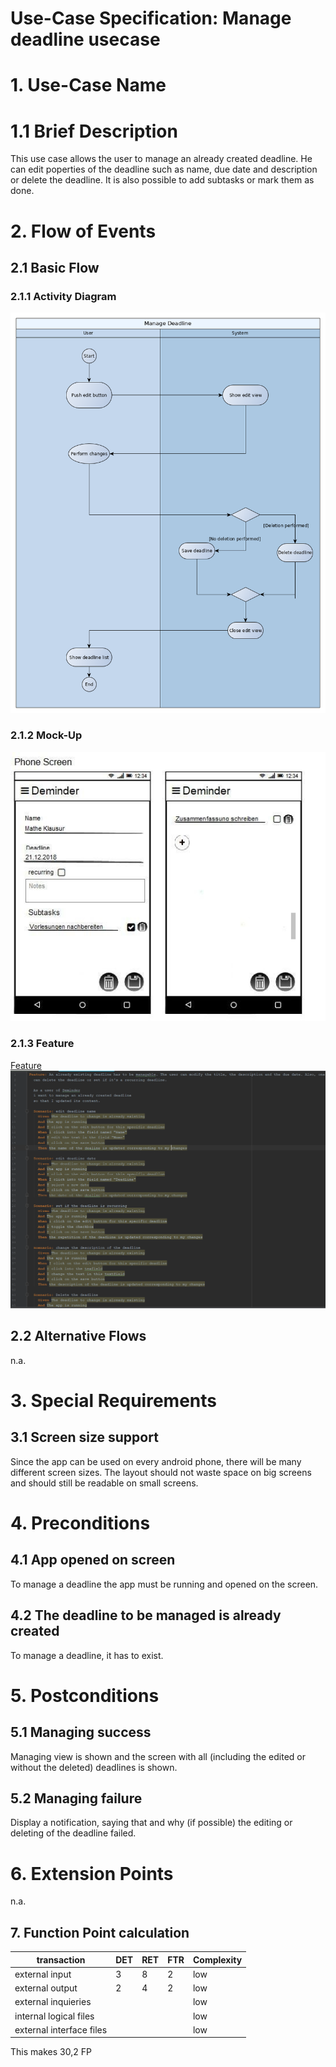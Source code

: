 # Use-Case Specification: Manage deadline usecase

# 1. Use-Case Name

# 1.1 Brief Description

This use case allows the user to manage an already created deadline. He can edit poperties of the deadline such as name, due date and description or delete the deadline. It is also possible to add subtasks or mark them as done. 

# 2. Flow of Events

## 2.1 Basic Flow

### 2.1.1 Activity Diagram

![Flow-Diagram](./flowDiagram.png)

### 2.1.2 Mock-Up

![Mockup-Diagram](./mockup.jpg)

### 2.1.3 Feature

[Feature](/app/src/androidTest/assets/manageDeadline.feature)
![Feature](./feature.PNG)

## 2.2 Alternative Flows

n.a.

# 3. Special Requirements

## 3.1 Screen size support

Since the app can be used on every android phone, there will be many different screen sizes. The layout should not waste space on big screens and should still be readable on small screens.

# 4. Preconditions

## 4.1 App opened on screen

To manage a deadline the app must be running and opened on the screen. 

## 4.2 The deadline to be managed is already created

To manage a deadline, it has to exist. 

# 5. Postconditions

## 5.1 Managing success

Managing view is shown and the screen with all (including the edited or without the deleted) deadlines is shown. 

## 5.2 Managing failure

Display a notification, saying that and why (if possible) the editing or deleting of the deadline failed.

# 6. Extension Points

n.a.

## 7. Function Point calculation
|transaction|DET|RET|FTR|Complexity|
|---|---|---|---|---|
|external input|3|8|2|low|
|external output|2|4|2|low|
|external inquieries||||low|
|internal logical files||||low|
|external interface files||||low|

This makes 30,2 FP
